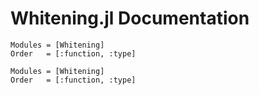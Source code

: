 # Whitening.jl Documentation

```@index
Modules = [Whitening]
Order   = [:function, :type]
```

```@autodocs
Modules = [Whitening]
Order   = [:function, :type]
```
